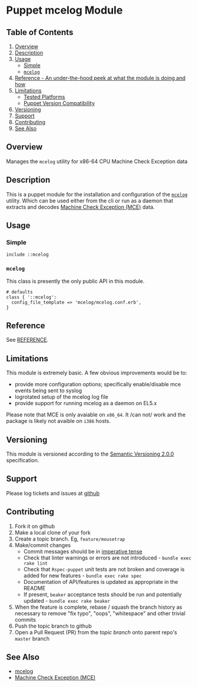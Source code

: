 # Puppet mcelog Module

## Table of Contents

1. [Overview](#overview)
1. [Description](#description)
1. [Usage](#usage)
    * [Simple](#simple)
    * [`mcelog`](#mcelog)
1. [Reference - An under-the-hood peek at what the module is doing and how](#reference)
1. [Limitations](#limitations)
    * [Tested Platforms](#tested-platforms)
    * [Puppet Version Compatibility](#puppet-version-compatibility)
1. [Versioning](#versioning)
1. [Support](#support)
1. [Contributing](#contributing)
1. [See Also](#see-also)

## Overview

Manages the `mcelog` utility for x86-64 CPU Machine Check Exception data

## Description

This is a puppet module for the installation and configuration of the
[`mcelog`](http://www.mcelog.org/) utility.  Which can be used either from the
cli or run as a daemon that extracts and decodes [Machine Check Exception
(MCE)](https://en.wikipedia.org/wiki/Machine-check_exception) data.

## Usage

### Simple

```puppet
include ::mcelog
```

### `mcelog`

This class is presently the only public API in this module.

```puppet
# defaults
class { '::mcelog':
  config_file_template => 'mcelog/mcelog.conf.erb',
}
```

## Reference

See [REFERENCE](REFERENCE.md).

## Limitations

This module is extremely basic. A few obvious improvements would be to:

* provide more configuration options; specifically enable/disable mce events being sent to syslog
* logrotated setup of the mcelog log file
* provide support for running mcelog as a daemon on EL5.x

Please note that MCE is only avaiable on `x86_64`. It /can not/ work and the
package is likely not avaible on `i386` hosts.

## Versioning

This module is versioned according to the [Semantic Versioning
2.0.0](http://semver.org/spec/v2.0.0.html) specification.

## Support

Please log tickets and issues at
[github](https://github.com/jhoblitt/puppet-mcelog/issues)

## Contributing

1. Fork it on github
1. Make a local clone of your fork
1. Create a topic branch.  Eg, `feature/mousetrap`
1. Make/commit changes
    * Commit messages should be in [imperative tense](http://git-scm.com/book/ch5-2.html)
    * Check that linter warnings or errors are not introduced - `bundle exec rake lint`
    * Check that `Rspec-puppet` unit tests are not broken and coverage is added for new
      features - `bundle exec rake spec`
    * Documentation of API/features is updated as appropriate in the README
    * If present, `beaker` acceptance tests should be run and potentially
      updated - `bundle exec rake beaker`
1. When the feature is complete, rebase / squash the branch history as
   necessary to remove "fix typo", "oops", "whitespace" and other trivial commits
1. Push the topic branch to github
1. Open a Pull Request (PR) from the *topic branch* onto parent repo's `master` branch

## See Also

* [mcelog](http://www.mcelog.org/)
* [Machine Check Exception (MCE)](https://en.wikipedia.org/wiki/Machine-check_exception)
